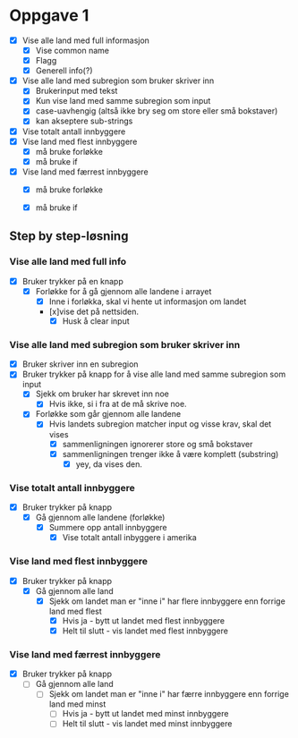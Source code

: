 # Oppgave 1
- [x] Vise alle land med full informasjon
    - [x] Vise common name
    - [x] Flagg
    - [x] Generell info(?)
- [x] Vise alle land med subregion som bruker skriver inn
    - [x] Brukerinput med tekst
    - [x] Kun vise land med samme subregion som input
    - [x] case-uavhengig (altså ikke bry seg om store eller små bokstaver)
    - [x] kan akseptere sub-strings
- [x] Vise totalt antall innbyggere
- [x] Vise land med flest innbyggere
    - [x] må bruke forløkke
    - [x] må bruke if
- [x] Vise land med færrest innbyggere
    - [x] må bruke forløkke
    - [x] må bruke if


## Step by step-løsning

### Vise alle land med full info
- [x] Bruker trykker på en knapp
    - [x] Forløkke for å gå gjennom alle landene i arrayet
        - [x] Inne i forløkka, skal vi hente ut informasjon om landet
        - [x]vise det på nettsiden.
            - [x] Husk å clear input

### Vise alle land med subregion som bruker skriver inn
- [x] Bruker skriver inn en subregion
- [x] Bruker trykker på knapp for å vise alle land med samme subregion som input
    - [x] Sjekk om bruker har skrevet inn noe
        - [x] Hvis ikke, si i fra at de må skrive noe. 
    - [x] Forløkke som går gjennom alle landene
        - [x] Hvis landets subregion matcher input og visse krav, skal det vises
            - [x] sammenligningen ignorerer store og små bokstaver
            - [x] sammenligningen trenger ikke å være komplett (substring)
                - [x] yey, da vises den.

### Vise totalt antall innbyggere
- [x] Bruker trykker på knapp
    - [x] Gå gjennom alle landene (forløkke)
        - [x] Summere opp antall innbyggere
            - [x] Vise totalt antall inbyggere i amerika

### Vise land med flest innbyggere
- [x] Bruker trykker på knapp
    - [x] Gå gjennom alle land
        - [x] Sjekk om landet man er "inne i" har flere innbyggere enn forrige land med flest
            - [x] Hvis ja - bytt ut landet med flest innbyggere
            - [x] Helt til slutt - vis landet med flest innbyggere

### Vise land med færrest innbyggere
- [x] Bruker trykker på knapp
    - [ ] Gå gjennom alle land
        - [ ] Sjekk om landet man er "inne i" har færre innbyggere enn forrige land med minst
            - [ ] Hvis ja - bytt ut landet med minst innbyggere
            - [ ] Helt til slutt - vis landet med minst innbyggere
